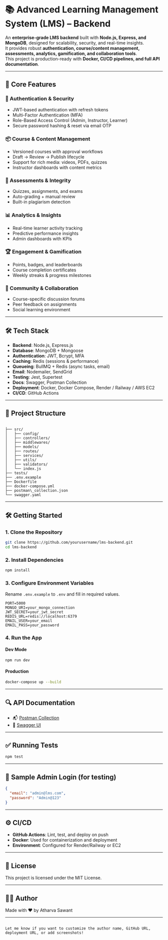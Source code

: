 # 📚 Advanced Learning Management System (LMS) – Backend

An **enterprise-grade LMS backend** built with **Node.js, Express, and MongoDB**, designed for scalability, security, and real-time insights.  
It provides robust **authentication, course/content management, assessments, analytics, gamification, and collaboration tools**.  
This project is production-ready with **Docker, CI/CD pipelines, and full API documentation**.

---

## 🚀 Core Features

### 🔐 Authentication & Security
- JWT-based authentication with refresh tokens  
- Multi-Factor Authentication (MFA)  
- Role-Based Access Control (Admin, Instructor, Learner)  
- Secure password hashing & reset via email OTP  

### 📦 Course & Content Management
- Versioned courses with approval workflows  
- Draft → Review → Publish lifecycle  
- Support for rich media: videos, PDFs, quizzes  
- Instructor dashboards with content metrics  

### 🧠 Assessments & Integrity
- Quizzes, assignments, and exams  
- Auto-grading + manual review  
- Built-in plagiarism detection  

### 📊 Analytics & Insights
- Real-time learner activity tracking  
- Predictive performance insights  
- Admin dashboards with KPIs  

### 🏆 Engagement & Gamification
- Points, badges, and leaderboards  
- Course completion certificates  
- Weekly streaks & progress milestones  

### 💬 Community & Collaboration
- Course-specific discussion forums  
- Peer feedback on assignments  
- Social learning environment  

---

## 🛠️ Tech Stack

- **Backend**: Node.js, Express.js  
- **Database**: MongoDB + Mongoose  
- **Authentication**: JWT, Bcrypt, MFA  
- **Caching**: Redis (sessions & performance)  
- **Queueing**: BullMQ + Redis (async tasks, email)  
- **Email**: Nodemailer, SendGrid  
- **Testing**: Jest, Supertest  
- **Docs**: Swagger, Postman Collection  
- **Deployment**: Docker, Docker Compose, Render / Railway / AWS EC2  
- **CI/CD**: GitHub Actions  

---

## 📂 Project Structure



```

├── src/
│   ├── config/
│   ├── controllers/
│   ├── middlewares/
│   ├── models/
│   ├── routes/
│   ├── services/
│   ├── utils/
│   ├── validators/
│   └── index.js
├── tests/
├── .env.example
├── Dockerfile
├── docker-compose.yml
├── postman\_collection.json
└── swagger.yaml

````

---

## 🛠️ Getting Started

### 1. Clone the Repository

```bash
git clone https://github.com/yourusername/lms-backend.git
cd lms-backend
````

### 2. Install Dependencies

```bash
npm install
```

### 3. Configure Environment Variables

Rename `.env.example` to `.env` and fill in required values.

```env
PORT=5000
MONGO_URI=your_mongo_connection
JWT_SECRET=your_jwt_secret
REDIS_URL=redis://localhost:6379
EMAIL_USER=your_email
EMAIL_PASS=your_password
```

### 4. Run the App

#### Dev Mode

```bash
npm run dev
```

#### Production

```bash
docker-compose up --build
```

---

## 🔍 API Documentation

* 📬 [Postman Collection](./postman_collection.json)
* 📖 [Swagger UI](http://localhost:5000/api-docs)

---

## ✅ Running Tests

```bash
npm test
```

---

## 🧪 Sample Admin Login (for testing)

```json
{
  "email": "admin@lms.com",
  "password": "Admin@123"
}
```

---

## ⚙️ CI/CD

* **GitHub Actions**: Lint, test, and deploy on push
* **Docker**: Used for containerization and deployment
* **Environment**: Configured for Render/Railway or EC2

---

## 📜 License

This project is licensed under the MIT License.

---

## 👨‍💻 Author

Made with ❤️ by Atharva Sawant

---

```

Let me know if you want to customize the author name, GitHub URL, deployment URL, or add screenshots!
```
